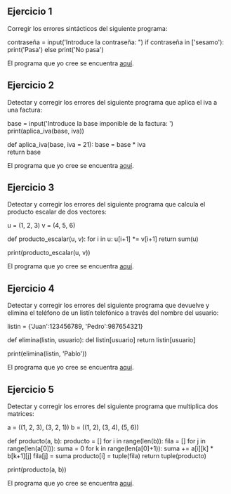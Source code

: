Ejercicio 1
-----------

Corregir los errores sintácticos del siguiente programa:

contraseña = input('Introduce la contraseña: ")
if contraseña in ['sesamo'):
	print('Pasa')
else
	print('No pasa')

El programa que yo cree se encuentra [aquí](https://github.com/SyZeck/Ejercicios-de-Programacion-con-Python/tree/main/Depuraci%C3%B3n/Ejercicio%201).

Ejercicio 2
-----------

Detectar y corregir los errores del siguiente programa que aplica el iva a una factura:

base = input('Introduce la base imponible de la factura: ')
print(aplica_iva(base, iva))

def aplica_iva(base, iva = 21):
	base = base * iva   
	return base 

El programa que yo cree se encuentra [aquí]().

Ejercicio 3
-----------

Detectar y corregir los errores del siguiente programa que calcula el producto escalar de dos vectores:

u = (1, 2, 3)
v = (4, 5, 6)

def producto_escalar(u, v):
	for i in u:
		u[i+1] *= v[i+1]
	return sum(u)

print(producto_escalar(u, v))

El programa que yo cree se encuentra [aquí]().

Ejercicio 4
-----------

Detectar y corregir los errores del siguiente programa que devuelve y elimina el teléfono de un listín telefónico a través del nombre del usuario:

listin = {'Juan':123456789, 'Pedro':987654321}

def elimina(listin, usuario):
	del listin[usuario]
	return listin[usuario]

print(elimina(listin, 'Pablo'))

El programa que yo cree se encuentra [aquí]().

Ejercicio 5
-----------

Detectar y corregir los errores del siguiente programa que multiplica dos matrices:

a = ((1, 2, 3),
	(3, 2, 1))
b = ((1, 2),
	(3, 4),
	(5, 6))

def producto(a, b):
	producto = []
	for i in range(len(b)):
		fila = []
		for j in range(len(a[0])):
			suma = 0
			for k in range(len(a[0]+1)):
				suma += a[i][k] * b[k+1][j]
			fila[j] = suma
		producto[i] = tuple(fila)
	return tuple(producto)

print(producto(a, b))

El programa que yo cree se encuentra [aquí]().

